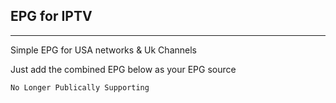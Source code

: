 ## EPG for IPTV ##
------------------

Simple EPG for USA networks & Uk Channels

Just add the combined EPG below as your EPG source
 	
	No Longer Publically Supporting
	
